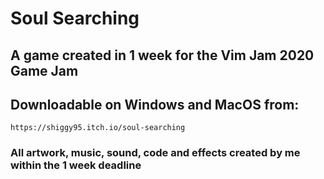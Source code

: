 # Soul Searching

## A game created in 1 week for the Vim Jam 2020 Game Jam

## Downloadable on Windows and MacOS from:

``https://shiggy95.itch.io/soul-searching``

### All artwork, music, sound, code and effects created by me within the 1 week deadline
